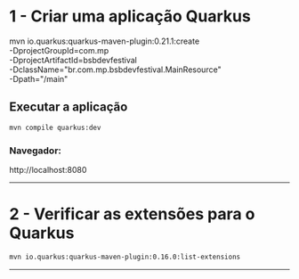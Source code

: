 # 1 - Criar uma aplicação Quarkus

mvn io.quarkus:quarkus-maven-plugin:0.21.1:create \
 -DprojectGroupId=com.mp \
 -DprojectArtifactId=bsbdevfestival \
 -DclassName="br.com.mp.bsbdevfestival.MainResource" \
 -Dpath="/main"

## Executar a aplicação

```bash
mvn compile quarkus:dev
```

### Navegador:

http://localhost:8080

---

# 2 - Verificar as extensões para o Quarkus

```bash
mvn io.quarkus:quarkus-maven-plugin:0.16.0:list-extensions
```

---
